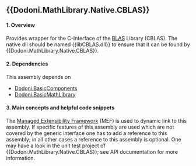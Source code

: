 ## {{Dodoni.MathLibrary.Native.CBLAS}}

#### 1. Overview
Provides wrapper for the C-Interface of the [BLAS](http://www.netlib.org/blas/) Library (CBLAS). The native dll should be named {{libCBLAS.dll}} to ensure that it can be found by {{Dodoni.MathLibrary.Native.CBLAS}}.

#### 2. Dependencies
This assembly depends on 
* [Dodoni.BasicComponents](BasicComponents)
* [Dodoni.BasicMathLibrary](BasicMathLibrary)

#### 3. Main concepts and helpful code snippets
The [Managed Extensibility Framework](http://en.wikipedia.org/wiki/Managed_Extensibility_Framework) (MEF) is used to dynamic link to this assembly. If specific features of this assembly are used which are not covered by the generic interface one has to add a reference to this assembly; in all other cases a reference to this assembly is optional. One may have a look in the unit test project of {{Dodoni.MathLibrary.Native.CBLAS}}; see API documentation for more information.

